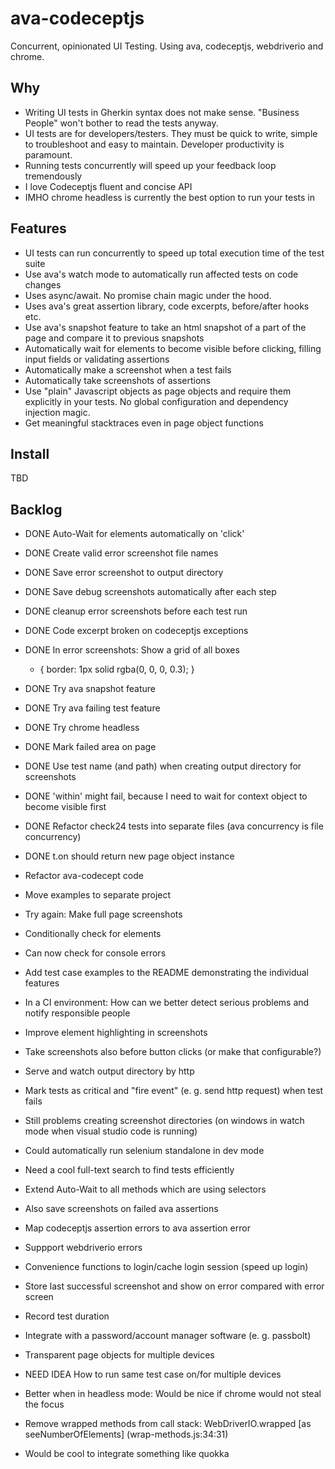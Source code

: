 ava-codeceptjs
==============

Concurrent, opinionated UI Testing. Using ava, codeceptjs, webdriverio and chrome. 

## Why

- Writing UI tests in Gherkin syntax does not make sense. "Business People" won't bother to read the tests anyway.
- UI tests are for developers/testers. They must be quick to write, simple to troubleshoot and easy to maintain. Developer productivity is paramount.
- Running tests concurrently will speed up your feedback loop tremendously
- I love Codeceptjs fluent and concise API
- IMHO chrome headless is currently the best option to run your tests in

## Features

- UI tests can run concurrently to speed up total execution time of the test suite
- Use ava's watch mode to automatically run affected tests on code changes
- Uses async/await. No promise chain magic under the hood.
- Uses ava's great assertion library, code excerpts, before/after hooks etc.
- Use ava's snapshot feature to take an html snapshot of a part of the page and compare it to previous snapshots
- Automatically wait for elements to become visible before clicking, filling input fields or validating assertions
- Automatically make a screenshot when a test fails
- Automatically take screenshots of assertions
- Use "plain" Javascript objects as page objects and require them explicitly in your tests. No global configuration and dependency injection magic.
- Get meaningful stacktraces even in page object functions

## Install

TBD

## Backlog

- DONE Auto-Wait for elements automatically on 'click'
- DONE Create valid error screenshot file names
- DONE Save error screenshot to output directory
- DONE Save debug screenshots automatically after each step
- DONE cleanup error screenshots before each test run
- DONE Code excerpt broken on codeceptjs exceptions
- DONE In error screenshots: Show a grid of all boxes
    * { 
      border: 1px solid rgba(0, 0, 0, 0.3);
    }
- DONE Try ava snapshot feature
- DONE Try ava failing test feature
- DONE Try chrome headless
- DONE Mark failed area on page
- DONE Use test name (and path) when creating output directory for screenshots
- DONE 'within' might fail, because I need to wait for context object to become visible first
- DONE Refactor check24 tests into separate files (ava concurrency is file concurrency)
- DONE t.on should return new page object instance

- Refactor ava-codecept code
- Move examples to separate project
- Try again: Make full page screenshots
- Conditionally check for elements
- Can now check for console errors
- Add test case examples to the README demonstrating the individual features
- In a CI environment: How can we better detect serious problems and notify responsible people
- Improve element highlighting in screenshots
- Take screenshots also before button clicks (or make that configurable?)
- Serve and watch output directory by http
- Mark tests as critical and "fire event" (e. g. send http request) when test fails
- Still problems creating screenshot directories (on windows in watch mode when visual studio code is running)
- Could automatically run selenium standalone in dev mode
- Need a cool full-text search to find tests efficiently
- Extend Auto-Wait to all methods which are using selectors
- Also save screenshots on failed ava assertions
- Map codeceptjs assertion errors to ava assertion error
- Suppport webdriverio errors
- Convenience functions to login/cache login session (speed up login)
- Store last successful screenshot and show on error compared with error screen
- Record test duration
- Integrate with a password/account manager software (e. g. passbolt)
- Transparent page objects for multiple devices
- NEED IDEA How to run same test case on/for multiple devices
- Better when in headless mode: Would be nice if chrome would not steal the focus
- Remove wrapped methods from call stack: WebDriverIO.wrapped [as seeNumberOfElements] (wrap-methods.js:34:31)
- Would be cool to integrate something like quokka